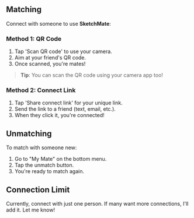## Matching

Connect with someone to use **SketchMate**:

### Method 1: QR Code

1. Tap 'Scan QR code' to use your camera.
2. Aim at your friend's QR code.
3. Once scanned, you're mates!

> **Tip**: You can scan the QR code using your camera app too!

### Method 2: Connect Link

1. Tap 'Share connect link' for your unique link.
2. Send the link to a friend (text, email, etc.).
3. When they click it, you're connected!

## Unmatching

To match with someone new:

1. Go to "My Mate" on the bottom menu.
2. Tap the unmatch button.
3. You're ready to match again.

## Connection Limit

Currently, connect with just one person. If many want more connections, I'll add it. Let me know!
